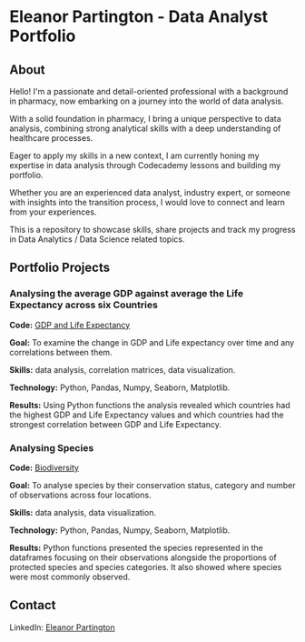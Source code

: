 # Eleanor Partington - Data Analyst Portfolio
## About
Hello! I'm a passionate and detail-oriented professional with a background in pharmacy, now embarking on a journey into the world of data analysis. 

With a solid foundation in pharmacy, I bring a unique perspective to data analysis, combining strong analytical skills with a deep understanding of healthcare processes. 

Eager to apply my skills in a new context, I am currently honing my expertise in data analysis through Codecademy lessons and building my portfolio.

Whether you are an experienced data analyst, industry expert, or someone with insights into the transition process, I would love to connect and learn from your experiences.

This is a repository to showcase skills, share projects and track my progress in Data Analytics / Data Science related topics.

## Portfolio Projects

### Analysing the average GDP against average the Life Expectancy across six Countries

**Code:** [GDP and Life Expectancy](https://github.com/eleanorpartington/portfolio/blob/main/project%20gdp.ipynb)

**Goal:** To examine the change in GDP and Life expectancy over time and any correlations between them.

**Skills:** data analysis, correlation matrices, data visualization.

**Technology:** Python, Pandas, Numpy, Seaborn, Matplotlib.

**Results:** Using Python functions the analysis revealed which countries had the highest GDP and Life Expectancy values and which countries had the strongest correlation between GDP and Life Expectancy.

### Analysing Species

**Code:** [Biodiversity](https://github.com/eleanorpartington/portfolio/blob/main/biodiversity.ipynb)

**Goal:** To analyse species by their conservation status, category and number of observations across four locations.

**Skills:** data analysis, data visualization.

**Technology:** Python, Pandas, Numpy, Seaborn, Matplotlib.

**Results:** Python functions presented the species represented in the dataframes focusing on their observations alongside the proportions of protected species and species categories. It also showed where species were most commonly observed.


## Contact
LinkedIn: [Eleanor Partington](https://www.linkedin.com/in/eleanorpartington/)
